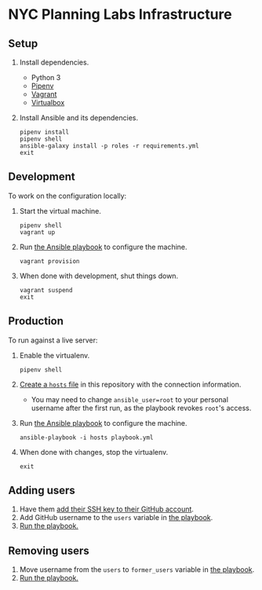 # NYC Planning Labs Infrastructure

## Setup

1. Install dependencies.
    * Python 3
    * [Pipenv](https://docs.pipenv.org)
    * [Vagrant](https://www.vagrantup.com/)
    * [Virtualbox](https://www.virtualbox.org/)
1. Install Ansible and its dependencies.

    ```shell
    pipenv install
    pipenv shell
    ansible-galaxy install -p roles -r requirements.yml
    exit
    ```

## Development

To work on the configuration locally:

1. Start the virtual machine.

    ```shell
    pipenv shell
    vagrant up
    ```

1. Run [the Ansible playbook](playbook.yml) to configure the machine.

    ```shell
    vagrant provision
    ```

1. When done with development, shut things down.

    ```shell
    vagrant suspend
    exit
    ```

## Production

To run against a live server:

1. Enable the virtualenv.

    ```shell
    pipenv shell
    ```

1. [Create a `hosts` file](https://docs.ansible.com/ansible/latest/user_guide/intro_inventory.html) in this repository with the connection information.
    * You may need to change `ansible_user=root` to your personal username after the first run, as the playbook revokes `root`'s access.
1. Run [the Ansible playbook](playbook.yml) to configure the machine.

    ```shell
    ansible-playbook -i hosts playbook.yml
    ```

1. When done with changes, stop the virtualenv.

    ```shell
    exit
    ```

## Adding users

1. Have them [add their SSH key to their GitHub account](https://help.github.com/articles/adding-a-new-ssh-key-to-your-github-account/).
1. Add GitHub username to the `users` variable in [the playbook](playbook.yml).
1. [Run the playbook.](#production)

## Removing users

1. Move username from the `users` to `former_users` variable in [the playbook](playbook.yml).
1. [Run the playbook.](#production)
